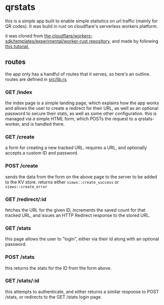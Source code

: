 # qrstats

this is a simple app built to enable simple statistics on url traffic (mainly for QR codes). It was build in rust on cloudflare's serverless workers platform.

it was cloned from [the cloudflare/workers-sdk/templates/experimental/worker-rust repository](https://github.com/cloudflare/workers-sdk/tree/main/templates/experimental/worker-rust), and made by following [this tutorial.](https://developers.cloudflare.com/workers/runtime-apis/webassembly/rust/)

## routes

the app only has a handful of routes that it serves, so here's an outline.  routes are defined in [src/lib.rs](https://github.com/DrewMcArthur/qrstats/blob/2e82945bb15d31f05d3499650dbb0394a84cd049/src/lib.rs#L36)

### GET /index

the index page is a simple landing page, which explains how the app works and allows the user to create a redirect for their URL, as well as an optional password to secure their stats, as well as some other configuration. this is managed via a simple HTML form, which POSTs the request to a qrstats-worker, and is handled there.

### GET /create

a form for creating a new tracked URL.  requires a URL, and optionally accepts a custom ID and password.

### POST /create

sends the data from the form on the above page to the server to be added to the KV store.  returns either `views::create_success` or `views::create_error`

### GET /redirect/:id

fetches the URL for the given ID, increments the saved count for that tracked URL, and issues an HTTP Redirect response to the stored URL.

### GET /stats

this page allows the user to "login", either via their id along with an optional password.

### POST /stats

this returns the stats for the ID from the form above.

### GET /stats/:id

this attempts to authenticate, and either returns a similar response to POST /stats, or redirects to the GET /stats login page.
